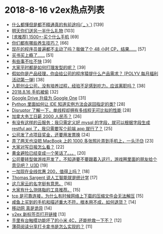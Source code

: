 # 2018-8-16 v2ex热点列表

+ [什么都懂但是都不精通真的有前途吗(´_ゝ`)](https://www.v2ex.com/t/480236#reply139) [139]
+ [明天你们送另一半什么礼物](https://www.v2ex.com/t/480323#reply103) [103]
+ [[求推荐] 1500+-买个什么手机](https://www.v2ex.com/t/480246#reply69) [69]
+ [你们都有哪些养生技巧？](https://www.v2ex.com/t/480268#reply66) [66]
+ [现在的程序员普遍都不主动了吗？我做了个 48 小时 CP，结果……](https://www.v2ex.com/t/480383#reply57) [57]
+ [买书买上瘾了……](https://www.v2ex.com/t/480276#reply51) [51]
+ [有些事不吐不快](https://www.v2ex.com/t/480285#reply39) [39]
+ [大家平时都是如何打理发型的呢？](https://www.v2ex.com/t/480248#reply39) [39]
+ [假如你是产品经理，你会给公司的程序猿提什么产品需求？ [POLYV 每月福利活动第一弹]](https://www.v2ex.com/t/480373#reply38) [38]
+ [入职创业公司，没有培养过程，经验不足感到吃力，应该离职吗？](https://www.v2ex.com/t/480251#reply38) [38]
+ [2018.8.16 手机被偷](https://www.v2ex.com/t/480382#reply32) [32]
+ [Google Drive 升级为 Google One](https://www.v2ex.com/t/480260#reply31) [31]
+ [Python 里面如何让 IDE 知道实例方法会返回指定的类?](https://www.v2ex.com/t/480325#reply28) [28]
+ [Disruptor 了解一下，单线程却拥有多线程无可比拟的性能](https://www.v2ex.com/t/480231#reply28) [28]
+ [加拿大务工日薪 2000 人民币？](https://www.v2ex.com/t/480337#reply26) [26]
+ [有没有这样的云服务：我只需定义好 mysql 的字段，就可以根据字段生成 restful api 了，我只需要写个前端 app 就行了？](https://www.v2ex.com/t/480351#reply25) [25]
+ [公司发了点项目奖金，还要用发票换](https://www.v2ex.com/t/480271#reply24) [24]
+ [弄了两天也没把 MacBook 上的 1000 多张照片弄到手机上，一头汗😓](https://www.v2ex.com/t/480402#reply23) [23]
+ [大家对写日报怎么看？](https://www.v2ex.com/t/480303#reply22) [22]
+ [黄金避险已经变成一个笑话了。。。](https://www.v2ex.com/t/480350#reply20) [20]
+ [公司要转型做游戏开发了，不知道要不要跟着入这行，游戏圈里面的朋友给个意见吧？ U3D](https://www.v2ex.com/t/480396#reply19) [19]
+ [一加现在全线优惠 200，值得上吗？](https://www.v2ex.com/t/480274#reply18) [18]
+ [Thomas Sargent 说人工智能就是统计学](https://www.v2ex.com/t/480233#reply17) [17]
+ [这几家云的名字挺有意思。](https://www.v2ex.com/t/480299#reply16) [16]
+ [大家有什么测体脂的工具推荐。](https://www.v2ex.com/t/480339#reply15) [15]
+ [tcp 是可靠连接，为什么有时候网络上下载的压缩文件会无法解压](https://www.v2ex.com/t/480241#reply15) [15]
+ [咸鱼上买到的手机和描述重大不符，根本用不成，如何退货？](https://www.v2ex.com/t/480256#reply14) [14]
+ [移动网 真是诡异](https://www.v2ex.com/t/480304#reply14) [14]
+ [v2ex 新标签页打开链接](https://www.v2ex.com/t/480295#reply13) [13]
+ [手里有台触摸功能坏了的小米 4C，还能抢救一下不？](https://www.v2ex.com/t/480363#reply12) [12]
+ [薄荷阅读分享打卡拿书是怎么实现的？](https://www.v2ex.com/t/480311#reply11) [11]
